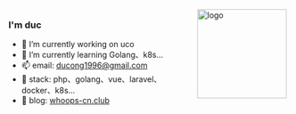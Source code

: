 <!--
**DuC-cnZj/Duc-Cnzj** is a ✨ _special_ ✨ repository because its `README.md` (this file) appears on your GitHub profile.

Here are some ideas to get you started:

- 🔭 I’m currently working on ...
- 🌱 I’m currently learning ...
- 👯 I’m looking to collaborate on ...
- 🤔 I’m looking for help with ...
- 💬 Ask me about ...
- 📫 How to reach me: ...
- 😄 Pronouns: ...
- ⚡ Fun fact: ...
-->


<img src="https://github-readme-stats.vercel.app/api?username=Duc-Cnzj&show_icons=true" alt="logo" height="160" align="right" style="margin: 5px; margin-bottom: 20px;" />

### I'm duc

- 🔭 I’m currently working on uco
- 🌱 I’m currently learning Golang、k8s...
- 📫 email: ducong1996@gmail.com
- 🍭 stack: php、golang、vue、laravel、docker、k8s...
- 🌈 blog: [whoops-cn.club](www.whoops-cn.club)
